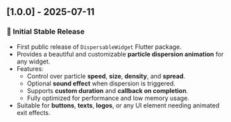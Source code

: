 ## [1.0.0] - 2025-07-11

### 🎉 Initial Stable Release

- First public release of `DispersableWidget` Flutter package.
- Provides a beautiful and customizable **particle dispersion animation** for any widget.
- Features:
  - Control over particle **speed**, **size**, **density**, and **spread**.
  - Optional **sound effect** when dispersion is triggered.
  - Supports **custom duration** and **callback on completion**.
  - Fully optimized for performance and low memory usage.
- Suitable for **buttons**, **texts**, **logos**, or any UI element needing animated exit effects.
